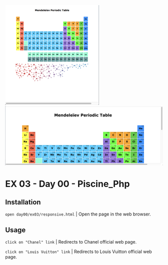 <img src="../../resources/images/responsive_1.png" width="300">
<img src="../../resources/images/responsive_2.png" width="600">

# EX 03 - Day 00 - Piscine_Php

## Installation
`open day00/ex03/responsive.html` | Open the page in the web browser.

## Usage
`click on "Chanel" link` | Redirects to Chanel official web page.

`click on "Louis Vuitton" link` | Redirects to Louis Vuitton official web page.
